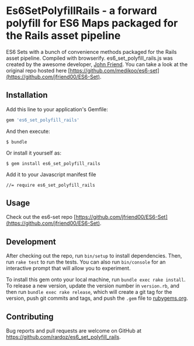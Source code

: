 # Es6SetPolyfillRails - a forward polyfill for ES6 Maps packaged for the Rails asset pipeline

ES6 Sets with a bunch of convenience methods packaged for the Rails asset pipeline. Compiled with browserify. es6_set_polyfill_rails.js was created by the awesome developer, [John Friend](https://github.com/jfriend00). You can take a look at the original repo hosted here [https://github.com/medikoo/es6-set](https://github.com/jfriend00/ES6-Set).

## Installation

Add this line to your application's Gemfile:

```ruby
gem 'es6_set_polyfill_rails'
```

And then execute:

    $ bundle

Or install it yourself as:

    $ gem install es6_set_polyfill_rails

Add it to your Javascript manifest file

    //= require es6_set_polyfill_rails

## Usage

Check out the es6-set repo [https://github.com/jfriend00/ES6-Set](https://github.com/jfriend00/ES6-Set).

## Development

After checking out the repo, run `bin/setup` to install dependencies. Then, run `rake test` to run the tests. You can also run `bin/console` for an interactive prompt that will allow you to experiment.

To install this gem onto your local machine, run `bundle exec rake install`. To release a new version, update the version number in `version.rb`, and then run `bundle exec rake release`, which will create a git tag for the version, push git commits and tags, and push the `.gem` file to [rubygems.org](https://rubygems.org).

## Contributing

Bug reports and pull requests are welcome on GitHub at https://github.com/rardoz/es6_set_polyfill_rails.

